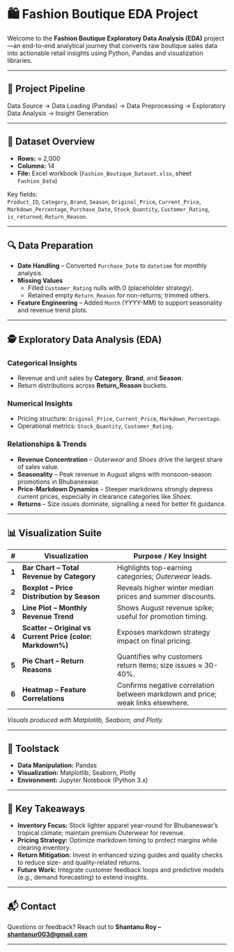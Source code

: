 # 🛍️ Fashion Boutique EDA Project

Welcome to the **Fashion Boutique Exploratory Data Analysis (EDA)** project—an end-to-end analytical journey that converts raw boutique sales data into actionable retail insights using Python, Pandas and visualization libraries.

***

## 🚦 Project Pipeline  
Data Source → Data Loading (Pandas) → Data Preprocessing → Exploratory Data Analysis → Insight Generation

***

## 📂 Dataset Overview  

- **Rows:** ≈ 2,000  
- **Columns:** 14  
- **File:** Excel workbook (`Fashion_Boutique_Dataset.xlsx`, sheet `Fashion_Data`)  

Key fields:  
`Product_ID`, `Category`, `Brand`, `Season`, `Original_Price`, `Current_Price`, `Markdown_Percentage`, `Purchase_Date`, `Stock_Quantity`, `Customer_Rating`, `is_returned`, `Return_Reason`.

***

## 🔍 Data Preparation  

- **Date Handling** – Converted `Purchase_Date` to `datetime` for monthly analysis.  
- **Missing Values**  
  - Filled `Customer_Rating` nulls with 0 (placeholder strategy).  
  - Retained empty `Return_Reason` for non-returns; trimmed others.  
- **Feature Engineering** – Added `Month` (YYYY-MM) to support seasonality and revenue trend plots.

***

## 🕵️ Exploratory Data Analysis (EDA)

### Categorical Insights  
- Revenue and unit sales by **Category**, **Brand**, and **Season**.  
- Return distributions across **Return_Reason** buckets.

### Numerical Insights  
- Pricing structure: `Original_Price`, `Current_Price`, `Markdown_Percentage`.  
- Operational metrics: `Stock_Quantity`, `Customer_Rating`.

### Relationships & Trends  
- **Revenue Concentration** – *Outerwear* and *Shoes* drive the largest share of sales value.  
- **Seasonality** – Peak revenue in August aligns with monsoon-season promotions in Bhubaneswar.  
- **Price-Markdown Dynamics** – Steeper markdowns strongly depress current prices, especially in clearance categories like *Shoes*.  
- **Returns** – Size issues dominate, signalling a need for better fit guidance.

***

## 📊 Visualization Suite  

| # | Visualization | Purpose / Key Insight |
|---|---------------|-----------------------|
| **1** | **Bar Chart – Total Revenue by Category** | Highlights top-earning categories; *Outerwear* leads. |
| **2** | **Boxplot – Price Distribution by Season** | Reveals higher winter median prices and summer discounts. |
| **3** | **Line Plot – Monthly Revenue Trend** | Shows August revenue spike; useful for promotion timing. |
| **4** | **Scatter – Original vs Current Price (color: Markdown%)** | Exposes markdown strategy impact on final pricing. |
| **5** | **Pie Chart – Return Reasons** | Quantifies why customers return items; size issues ≈ 30-40%. |
| **6** | **Heatmap – Feature Correlations** | Confirms negative correlation between markdown and price; weak links elsewhere. |

*Visuals produced with Matplotlib, Seaborn, and Plotly.*

***

## 🧰 Toolstack  

- **Data Manipulation:** Pandas  
- **Visualization:** Matplotlib, Seaborn, Plotly  
- **Environment:** Jupyter Notebook (Python 3.x)

***

## 🎯 Key Takeaways  

- **Inventory Focus:** Stock lighter apparel year-round for Bhubaneswar’s tropical climate; maintain premium Outerwear for revenue.  
- **Pricing Strategy:** Optimize markdown timing to protect margins while clearing inventory.  
- **Return Mitigation:** Invest in enhanced sizing guides and quality checks to reduce size- and quality-related returns.  
- **Future Work:** Integrate customer feedback loops and predictive models (e.g., demand forecasting) to extend insights.

***

## 📬 Contact  

Questions or feedback? Reach out to **Shantanu Roy – shantanur003@gmail.com**

***



